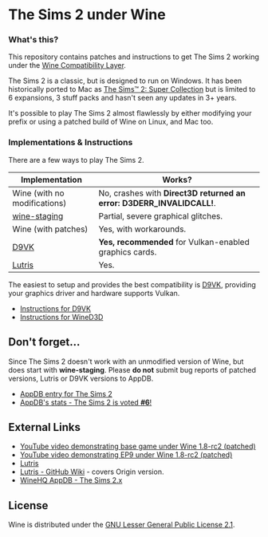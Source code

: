 # The Sims 2 under Wine

### What's this?

This repository contains patches and instructions to get The Sims 2 working under
the [Wine Compatibility Layer](https://www.winehq.org/).

The Sims 2 is a classic, but is designed to run on Windows. It has been historically ported to Mac as
[The Sims™ 2: Super Collection](https://www.aspyr.com/games/the-sims-2-super-collection) but
is limited to 6 expansions, 3 stuff packs and hasn't seen any updates in 3+ years.

It's possible to play The Sims 2 almost flawlessly by either modifying your prefix
or using a patched build of Wine on Linux, and Mac too.

### Implementations & Instructions

There are a few ways to play The Sims 2.

| Implementation            | Works?
| ------------------------- | -----------
| Wine (with no modifications) | No, crashes with **Direct3D returned an error: D3DERR_INVALIDCALL!**.
| [wine-staging](https://github.com/wine-staging/wine-staging) | Partial, severe graphical glitches.
| Wine (with patches) | Yes, with workarounds.
| [D9VK](https://git.froggi.es/joshua/d9vk) | **Yes, recommended** for Vulkan-enabled graphics cards.
| [Lutris](https://lutris.net/games/the-sims-2/) | Yes.

The easiest to setup and provides the best compatibility is [D9VK](README-D9VK.md),
providing your graphics driver and hardware supports Vulkan.

* [Instructions for D9VK](README-D9VK.md)
* [Instructions for WineD3D](README-WineD3D.md)


## Don't forget...

Since The Sims 2 doesn't work with an unmodified version of Wine, but does start
with **wine-staging**. Please **do not** submit bug reports of patched versions, Lutris
or D9VK versions to AppDB.

* [AppDB entry for The Sims 2](https://appdb.winehq.org/objectManager.php?sClass=application&iId=1942)
* [AppDB's stats - The Sims 2 is voted **#6**!](https://appdb.winehq.org/votestats.php)


## External Links

* [YouTube video demonstrating base game under Wine 1.8-rc2 (patched)](https://www.youtube.com/watch?v=j-pFDlEtnC0)
* [YouTube video demonstrating EP9 under Wine 1.8-rc2 (patched)](https://www.youtube.com/watch?v=h9rZPdNLd6I&t=37s)
* [Lutris](https://lutris.net/games/the-sims-2)
* [Lutris - GitHub Wiki](https://github.com/lutris/lutris/wiki/Game:-The-Sims-2) - covers Origin version.
* [WineHQ AppDB - The Sims 2.x](https://appdb.winehq.org/objectManager.php?sClass=version&iId=2633)


## License

Wine is distributed under the [GNU Lesser General Public License 2.1](https://source.winehq.org/source/LICENSE).
